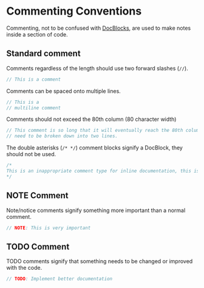 # Commenting Conventions

Commenting, not to be confused with [DocBlocks](docblock.md), are used to make notes inside a section of code.

## Standard comment
Comments regardless of the length should use two forward slashes (`//`).
```php
// This is a comment
```

Comments can be spaced onto multiple lines.
```php
// This is a
// multiline comment
```

Comments should not exceed the 80th column (80 character width)
```php
// This comment is so long that it will eventually reach the 80th column and will 
// need to be broken down into two lines.
```

The double asterisks (`/* */`) comment blocks signify a DocBlock, they should not be used.
```php
/*
This is an inappropriate comment type for inline documentation, this is wrong!
*/
```

## NOTE Comment
Note/notice comments signify something more important than a normal comment.
```php
// NOTE: This is very important
```

## TODO Comment
TODO comments signify that something needs to be changed or improved with the code.
```php
// TODO: Implement better documentation
```

